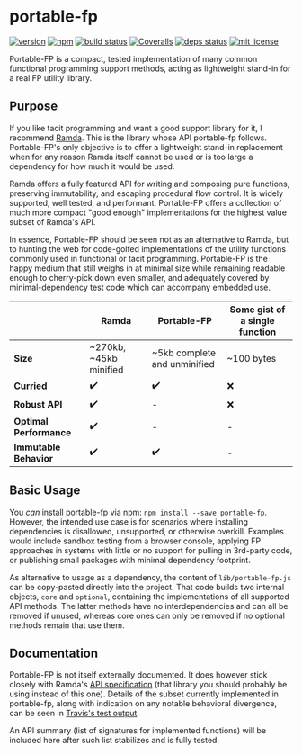 
# portable-fp

[![version][version-img]][version-url]
[![npm][npmjs-img]][npmjs-url]
[![build status][travis-img]][travis-url]
[![Coveralls][coveralls-img]][coveralls-url]
[![deps status][daviddm-img]][daviddm-url]
[![mit license][license-img]][license-url]

Portable-FP is a compact, tested implementation of many common functional programming
support methods, acting as lightweight stand-in for a real FP utility library.

## Purpose

If you like tacit programming and want a good support library for it, I recommend
[Ramda](https://ramdajs.com).  This is the library whose API portable-fp follows.
Portable-FP's only objective is to offer a lightweight stand-in replacement when
for any reason Ramda itself cannot be used or is too large a dependency for how
much it would be used.

Ramda offers a fully featured API for writing and composing pure functions, preserving
immutability, and escaping procedural flow control.  It is widely supported, well
tested, and performant.  Portable-FP offers a collection of much more compact "good
enough" implementations for the highest value subset of Ramda's API.

In essence, Portable-FP should be seen not as an alternative to Ramda, but to hunting
the web for code-golfed implementations of the utility functions commonly used in
functional or tacit programming.  Portable-FP is the happy medium that still weighs
in at minimal size while remaining readable enough to cherry-pick down even smaller,
and adequately covered by minimal-dependency test code which can accompany embedded
use.

|     | Ramda | Portable-FP | Some gist of a single function |
| --- | --- | --- | --- |
| **Size** | ~270kb, ~45kb minified | ~5kb complete and unminified | ~100 bytes |
| **Curried** | :heavy_check_mark: | :heavy_check_mark: | :x: |
| **Robust API** | :heavy_check_mark: |  -  | :x: |
| **Optimal Performance** | :heavy_check_mark: |  -  |  -  |
| **Immutable Behavior** | :heavy_check_mark: | :heavy_check_mark: |  -  |

## Basic Usage

You *can* install portable-fp via npm: `npm install --save portable-fp`.  However,
the intended use case is for scenarios where installing dependencies is disallowed,
unsupported, or otherwise overkill.  Examples would include sandbox testing from
a browser console, applying FP approaches in systems with little or no support
for pulling in 3rd-party code, or publishing small packages with minimal dependency
footprint.

As alternative to usage as a dependency, the content of `lib/portable-fp.js` can
be copy-pasted directly into the project.  That code builds two internal objects,
`core` and `optional`, containing the implementations of all supported API methods.
The latter methods have no interdependencies and can all be removed if unused, whereas
core ones can only be removed if no optional methods remain that use them.

## Documentation

Portable-FP is not itself externally documented.  It does however stick closely
with Ramda's [API specification](http://ramdajs.com/docs) (that library you should
probably be using instead of this one).  Details of the subset currently implemented
in portable-fp, along with indication on any notable behavioral divergence, can
be seen in [Travis's test output][travis-url].

An API summary (list of signatures for implemented functions) will be included here
after such list stabilizes and is fully tested.


[version-url]: https://github.com/evan-king/portable-fp/releases
[version-img]: https://img.shields.io/github/release/evan-king/portable-fp.svg?style=flat

[npmjs-url]: https://www.npmjs.com/package/portable-fp
[npmjs-img]: https://img.shields.io/npm/v/portable-fp.svg?style=flat

[coveralls-url]: https://coveralls.io/r/evan-king/portable-fp?branch=master
[coveralls-img]: https://img.shields.io/coveralls/evan-king/portable-fp.svg?style=flat

[license-url]: https://github.com/evan-king/portable-fp/blob/master/LICENSE
[license-img]: https://img.shields.io/badge/license-MIT-blue.svg?style=flat

[travis-url]: https://travis-ci.org/evan-king/portable-fp
[travis-img]: https://img.shields.io/travis/evan-king/portable-fp.svg?style=flat

[daviddm-url]: https://david-dm.org/evan-king/portable-fp
[daviddm-img]: https://img.shields.io/david/evan-king/portable-fp.svg?style=flat
